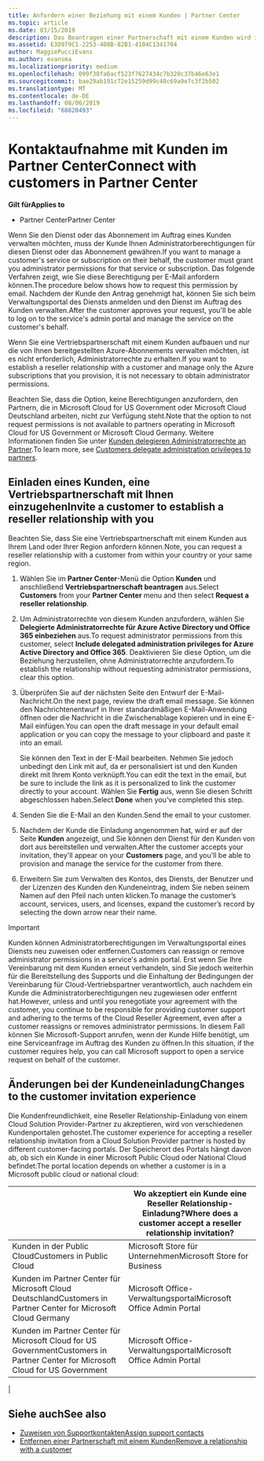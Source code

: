 ```yaml
---
title: Anfordern einer Beziehung mit einem Kunden | Partner Center
ms.topic: article
ms.date: 03/15/2019
description: Das Beantragen einer Partnerschaft mit einem Kunden wird in Multipartner- und Multichannelszenarien verwendet. Dieser Vorgang ist auch hilfreich, wenn ein Kunde Ihre delegierten Administratorrechte entfernt und Sie sie für Bereitstellungen oder Supportleistungen wiederherstellen müssen.
ms.assetid: E3D979C1-2253-408B-82B1-4104C1341704
author: MaggiePucciEvans
ms.author: evansma
ms.localizationpriority: medium
ms.openlocfilehash: 099f38fa6acf523f7627434c7b320c37b46e63e1
ms.sourcegitcommit: bae29ab191c72e15259d99c40c69a9e7c3f2b502
ms.translationtype: MT
ms.contentlocale: de-DE
ms.lasthandoff: 08/06/2019
ms.locfileid: "68820493"
---
```

# <a name="connect-with-customers-in-partner-center"></a><span data-ttu-id="de5c6-104">Kontaktaufnahme mit Kunden im Partner Center</span><span class="sxs-lookup"><span data-stu-id="de5c6-104">Connect with customers in Partner Center</span></span>

<span data-ttu-id="de5c6-105">**Gilt für**</span><span class="sxs-lookup"><span data-stu-id="de5c6-105">**Applies to**</span></span>

-  <span data-ttu-id="de5c6-106">Partner Center</span><span class="sxs-lookup"><span data-stu-id="de5c6-106">Partner Center</span></span>

<span data-ttu-id="de5c6-107">Wenn Sie den Dienst oder das Abonnement im Auftrag eines Kunden verwalten möchten, muss der Kunde Ihnen Administratorberechtigungen für diesen Dienst oder das Abonnement gewähren.</span><span class="sxs-lookup"><span data-stu-id="de5c6-107">If you want to manage a customer's service or subscription on their behalf, the customer must grant you administrator permissions for that service or subscription.</span></span> <span data-ttu-id="de5c6-108">Das folgende Verfahren zeigt, wie Sie diese Berechtigung per E-Mail anfordern können.</span><span class="sxs-lookup"><span data-stu-id="de5c6-108">The procedure below shows how to request this permission by email.</span></span> <span data-ttu-id="de5c6-109">Nachdem der Kunde den Antrag genehmigt hat, können Sie sich beim Verwaltungsportal des Diensts anmelden und den Dienst im Auftrag des Kunden verwalten.</span><span class="sxs-lookup"><span data-stu-id="de5c6-109">After the customer approves your request, you'll be able to log on to the service's admin portal and manage the service on the customer's behalf.</span></span>

<span data-ttu-id="de5c6-110">Wenn Sie eine Vertriebspartnerschaft mit einem Kunden aufbauen und nur die von Ihnen bereitgestellten Azure-Abonnements verwalten möchten, ist es nicht erforderlich, Administratorrechte zu erhalten.</span><span class="sxs-lookup"><span data-stu-id="de5c6-110">If you want to establish a reseller relationship with a customer and manage only the Azure subscriptions that you provision, it is not necessary to obtain administrator permissions.</span></span>

<span data-ttu-id="de5c6-111">Beachten Sie, dass die Option, keine Berechtigungen anzufordern, den Partnern, die in Microsoft Cloud for US Government oder Microsoft Cloud Deutschland arbeiten, nicht zur Verfügung steht.</span><span class="sxs-lookup"><span data-stu-id="de5c6-111">Note that the option to not request permissions is not available to partners operating in Microsoft Cloud for US Government or Microsoft Cloud Germany.</span></span> <span data-ttu-id="de5c6-112">Weitere Informationen finden Sie unter [Kunden delegieren Administratorrechte an Partner](https://docs.microsoft.com/partner-center/customers_revoke_admin_privileges).</span><span class="sxs-lookup"><span data-stu-id="de5c6-112">To learn more, see [Customers delegate administration privileges to partners](https://docs.microsoft.com/partner-center/customers_revoke_admin_privileges).</span></span>


## <a name="invite-a-customer-to-establish-a-reseller-relationship-with-you"></a><span data-ttu-id="de5c6-113">Einladen eines Kunden, eine Vertriebspartnerschaft mit Ihnen einzugehen</span><span class="sxs-lookup"><span data-stu-id="de5c6-113">Invite a customer to establish a reseller relationship with you</span></span>

<span data-ttu-id="de5c6-114">Beachten Sie, dass Sie eine Vertriebspartnerschaft mit einem Kunden aus Ihrem Land oder Ihrer Region anfordern können.</span><span class="sxs-lookup"><span data-stu-id="de5c6-114">Note, you can request a reseller relationship with a customer from within your country or your same region.</span></span>

1.  <span data-ttu-id="de5c6-115">Wählen Sie im **Partner Center**-Menü die Option **Kunden** und anschließend **Vertriebspartnerschaft beantragen** aus.</span><span class="sxs-lookup"><span data-stu-id="de5c6-115">Select **Customers** from your **Partner Center** menu and then select **Request a reseller relationship**.</span></span>

2.  <span data-ttu-id="de5c6-116">Um Administratorrechte von diesem Kunden anzufordern, wählen Sie **Delegierte Administratorrechte für Azure Active Directory und Office 365 einbeziehen** aus.</span><span class="sxs-lookup"><span data-stu-id="de5c6-116">To request administrator permissions from this customer, select **Include delegated administration privileges for Azure Active Directory and Office 365**.</span></span> <span data-ttu-id="de5c6-117">Deaktivieren Sie diese Option, um die Beziehung herzustellen, ohne Administratorrechte anzufordern.</span><span class="sxs-lookup"><span data-stu-id="de5c6-117">To establish the relationship without requesting administrator permissions, clear this option.</span></span> 

3.  <span data-ttu-id="de5c6-118">Überprüfen Sie auf der nächsten Seite den Entwurf der E-Mail-Nachricht.</span><span class="sxs-lookup"><span data-stu-id="de5c6-118">On the next page, review the draft email message.</span></span> <span data-ttu-id="de5c6-119">Sie können den Nachrichtenentwurf in Ihrer standardmäßigen E-Mail-Anwendung öffnen oder die Nachricht in die Zwischenablage kopieren und in eine E-Mail einfügen.</span><span class="sxs-lookup"><span data-stu-id="de5c6-119">You can open the draft message in your default email application or you can copy the message to your clipboard and paste it into an email.</span></span> 

    <span data-ttu-id="de5c6-120">Sie können den Text in der E-Mail bearbeiten. Nehmen Sie jedoch unbedingt den Link mit auf, da er personalisiert ist und den Kunden direkt mit Ihrem Konto verknüpft.</span><span class="sxs-lookup"><span data-stu-id="de5c6-120">You can edit the text in the email, but be sure to include the link as it is personalized to link the customer directly to your account.</span></span> <span data-ttu-id="de5c6-121">Wählen Sie **Fertig** aus, wenn Sie diesen Schritt abgeschlossen haben.</span><span class="sxs-lookup"><span data-stu-id="de5c6-121">Select **Done** when you’ve completed this step.</span></span>

3.  <span data-ttu-id="de5c6-122">Senden Sie die E-Mail an den Kunden.</span><span class="sxs-lookup"><span data-stu-id="de5c6-122">Send the email to your customer.</span></span>

5.  <span data-ttu-id="de5c6-123">Nachdem der Kunde die Einladung angenommen hat, wird er auf der Seite **Kunden** angezeigt, und Sie können den Dienst für den Kunden von dort aus bereitstellen und verwalten.</span><span class="sxs-lookup"><span data-stu-id="de5c6-123">After the customer accepts your invitation, they'll appear on your **Customers** page, and you'll be able to provision and manage the service for the customer from there.</span></span>

 
6.  <span data-ttu-id="de5c6-124">Erweitern Sie zum Verwalten des Kontos, des Diensts, der Benutzer und der Lizenzen des Kunden den Kundeneintrag, indem Sie neben seinem Namen auf den Pfeil nach unten klicken.</span><span class="sxs-lookup"><span data-stu-id="de5c6-124">To manage the customer’s account, services, users, and licenses, expand the customer’s record by selecting the down arrow near their name.</span></span>


> [!IMPORTANT]  
> <span data-ttu-id="de5c6-125">Kunden können Administratorberechtigungen im Verwaltungsportal eines Diensts neu zuweisen oder entfernen.</span><span class="sxs-lookup"><span data-stu-id="de5c6-125">Customers can reassign or remove administrator permissions in a service's admin portal.</span></span> <span data-ttu-id="de5c6-126">Erst wenn Sie Ihre Vereinbarung mit dem Kunden erneut verhandeln, sind Sie jedoch weiterhin für die Bereitstellung des Supports und die Einhaltung der Bedingungen der Vereinbarung für Cloud-Vertriebspartner verantwortlich, auch nachdem ein Kunde die Administratorberechtigungen neu zugewiesen oder entfernt hat.</span><span class="sxs-lookup"><span data-stu-id="de5c6-126">However, unless and until you renegotiate your agreement with the customer, you continue to be responsible for providing customer support and adhering to the terms of the Cloud Reseller Agreement, even after a customer reassigns or removes administrator permissions.</span></span> <span data-ttu-id="de5c6-127">In diesem Fall können Sie Microsoft-Support anrufen, wenn der Kunde Hilfe benötigt, um eine Serviceanfrage im Auftrag des Kunden zu öffnen.</span><span class="sxs-lookup"><span data-stu-id="de5c6-127">In this situation, if the customer requires help, you can call Microsoft support to open a service request on behalf of the customer.</span></span>

## <a name="changes-to-the-customer-invitation-experience"></a><span data-ttu-id="de5c6-128">Änderungen bei der Kundeneinladung</span><span class="sxs-lookup"><span data-stu-id="de5c6-128">Changes to the customer invitation experience</span></span>

<span data-ttu-id="de5c6-129">Die Kundenfreundlichkeit, eine Reseller Relationship-Einladung von einem Cloud Solution Provider-Partner zu akzeptieren, wird von verschiedenen Kundenportalen gehostet.</span><span class="sxs-lookup"><span data-stu-id="de5c6-129">The customer experience for accepting a reseller relationship invitation from a Cloud Solution Provider partner is hosted by different customer-facing portals.</span></span> <span data-ttu-id="de5c6-130">Der Speicherort des Portals hängt davon ab, ob sich ein Kunde in einer Microsoft Public Cloud oder National Cloud befindet:</span><span class="sxs-lookup"><span data-stu-id="de5c6-130">The portal location depends on whether a customer is in a Microsoft public cloud or national cloud:</span></span> 

|  | <span data-ttu-id="de5c6-131">Wo akzeptiert ein Kunde eine Reseller Relationship-Einladung?</span><span class="sxs-lookup"><span data-stu-id="de5c6-131">Where does a customer accept a reseller relationship invitation?</span></span> |
|---------|---------
| <span data-ttu-id="de5c6-132">Kunden in der Public Cloud</span><span class="sxs-lookup"><span data-stu-id="de5c6-132">Customers in Public Cloud</span></span> | <span data-ttu-id="de5c6-133">Microsoft Store für Unternehmen</span><span class="sxs-lookup"><span data-stu-id="de5c6-133">Microsoft Store for Business</span></span> |
| <span data-ttu-id="de5c6-134">Kunden im Partner Center für Microsoft Cloud Deutschland</span><span class="sxs-lookup"><span data-stu-id="de5c6-134">Customers in Partner Center for Microsoft Cloud Germany</span></span> | <span data-ttu-id="de5c6-135">Microsoft Office-Verwaltungsportal</span><span class="sxs-lookup"><span data-stu-id="de5c6-135">Microsoft Office Admin Portal</span></span> |
| <span data-ttu-id="de5c6-136">Kunden im Partner Center für Microsoft Cloud for US Government</span><span class="sxs-lookup"><span data-stu-id="de5c6-136">Customers in Partner Center for Microsoft Cloud for US Government</span></span> | <span data-ttu-id="de5c6-137">Microsoft Office-Verwaltungsportal</span><span class="sxs-lookup"><span data-stu-id="de5c6-137">Microsoft Office Admin Portal</span></span> |
|

## <a name="see-also"></a><span data-ttu-id="de5c6-138">Siehe auch</span><span class="sxs-lookup"><span data-stu-id="de5c6-138">See also</span></span>

- [<span data-ttu-id="de5c6-139">Zuweisen von Supportkontakten</span><span class="sxs-lookup"><span data-stu-id="de5c6-139">Assign support contacts</span></span>](assign-support-contacts.md)
- [<span data-ttu-id="de5c6-140">Entfernen einer Partnerschaft mit einem Kunden</span><span class="sxs-lookup"><span data-stu-id="de5c6-140">Remove a relationship with a customer</span></span>](remove-a-relationship.md)
